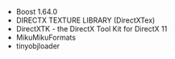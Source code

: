 - Boost 1.64.0
- DIRECTX TEXTURE LIBRARY (DirectXTex)
- DirectXTK - the DirectX Tool Kit for DirectX 11
- MikuMikuFormats
- tinyobjloader
